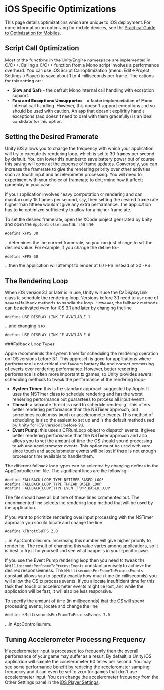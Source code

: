 iOS Specific Optimizations
==========================


This page details optimizations which are unique to iOS deployment. For more information on optimizing for mobile devices, see the [Practical Guide to Optimization for Mobiles](Main.iphone-PracticalGuide.md). 

Script Call Optimization
------------------------

Most of the functions in the <span class=keyword>UnityEngine</span> namespace are implemented in C/C++. Calling a C/C++ function from a Mono script involves a performance overhead. You can use iOS Script Call optimization (menu: <span class=menu>Edit->Project Settings->Player</span>) to save about 1 to 4 milliseconds per frame. The options for this setting are:-
* __Slow and Safe__ - the default Mono internal call handling with exception support.
* __Fast and Exceptions Unsupported__ - a faster implementation of Mono internal call handling. However, this doesn't support exceptions and so should be used with caution. An app that doesn't explicitly handle exceptions (and doesn't need to deal with them gracefully) is an ideal candidate for this option.

Setting the Desired Framerate
-----------------------------

Unity iOS allows you to change the frequency with which your application will try to execute its rendering loop, which is set to 30 frames per second by default. You can lower this number to save battery power but of course this saving will come at the expense of frame updates. Conversely, you can increase the framerate to give the rendering priority over other activities such as touch input and accelerometer processing. You will need to experiment with your choice of framerate to determine how it affects gameplay in your case.

If your application involves heavy computation or rendering and can maintain only 15 frames per second, say, then setting the desired frame rate higher than fifteen wouldn't give any extra performance. The application has to be optimized sufficiently to allow for a higher framerate.

To set the desired framerate, open the XCode project generated by Unity and open the `AppController.mm` file. The line

````
#define kFPS 30
````

...determines the the current framerate, so you can just change to set the desired value. For example, if you change the define to:-

````
#define kFPS 60
````

...then the application will attempt to render at 60 FPS instead of 30 FPS.

The Rendering Loop
------------------


When iOS version 3.1 or later is in use, Unity will use the <span class=component>CADisplayLink</span> class to schedule the rendering loop. Versions before 3.1 need to use one of several fallback methods to handle the loop. However, the fallback methods can be activated even for iOS 3.1 and later by changing the line

````
#define USE_DISPLAY_LINK_IF_AVAILABLE 1
````

...and changing it to

````
#define USE_DISPLAY_LINK_IF_AVAILABLE 0
````

###Fallback Loop Types

Apple recommends the system timer for scheduling the rendering operation on iOS versions before 3.1. This approach is good for applications where performance is not critical and favours battery life and correct processing of events over rendering performance. However, better rendering performance is often more important to games, so Unity provides several scheduling methods to tweak the performance of the rendering loop:-

* __System Timer:__ this is the standard approach suggested by Apple. It uses the <span class=component>NSTimer</span> class to schedule rendering and has the worst rendering performance but guarantees to process all input events.
* __Thread:__ a separate thread is used to schedule rendering. This offers better rendering performance than the NSTimer approach, but sometimes could miss touch or accelerometer events. This method of scheduling is also the easiest to set up and is the default method used by Unity for iOS versions before 3.1.
* __Event Pump:__ this uses a <span class=component>CFRunLoop</span> object to dispatch events. It gives better rendering performance than the NSTimer approach and also allows you to set the amount of time the OS should spend processing touch and accelerometer events. This option must be used with care since touch and accelerometer events will be lost if there is not enough processor time available to handle them.

The different fallback loop types can be selected by changing defines in the AppController.mm file. The significant lines are the following:-

````
#define FALLBACK_LOOP_TYPE NSTIMER_BASED_LOOP
#define FALLBACK_LOOP_TYPE THREAD_BASED_LOOP
#define FALLBACK_LOOP_TYPE EVENT_PUMP_BASED_LOOP
````

The file should have all but one of these lines commented out. The uncommented line selects the rendering loop method that will be used by the application.

If you want to prioritize rendering over input processing with the NSTimer approach you should locate and change the line

````
#define kThrottleFPS 2.0
````

...in AppController.mm. Increasing this number will give higher priority to rendering. The result of changing this value varies among applications, so it is best to try it for yourself and see what happens in your specific case.

If you use the Event Pump rendering loop then you need to tweak the `kMillisecondsPerFrameToProcessEvents` constant precisely to achieve the desired responsiveness. The `kMillisecondsPerFrameToProcessEvents` constant allows you to specify exactly how much time (in milliseconds) you will allow the OS to process events. If you allocate insufficient time for this task then touch or accelerometer events might be lost, and while the application will be fast, it will also be less responsive.

To specify the amount of time (in milliseconds) that the OS will spend processing events, locate and change the line

````
#define kMillisecondsPerFrameToProcessEvents 7.0
````

...in AppController.mm.


Tuning Accelerometer Processing Frequency
-----------------------------------------

If accelerometer input is processed too frequently then the overall performance of your game may suffer as a result. By default, a Unity iOS application will sample the accelerometer 60 times per second. You may see some performance benefit by reducing the accelerometer sampling frequency and it can even be set to zero for games that don't use accelerometer input. You can change the accelerometer frequency from the <span class=component>Other Settings</span> panel in the [iOS Player Settings](class-PlayerSettings.md).
